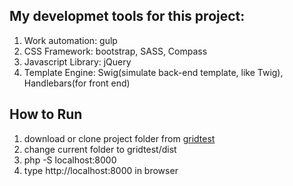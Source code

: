 
My developmet tools for this project:
-------------------------------------

1. Work automation: gulp
2. CSS Framework: bootstrap, SASS, Compass
3. Javascript Library: jQuery
4. Template Engine: Swig(simulate back-end template, like Twig), Handlebars(for front end)

How to Run
----------
1. download or clone project folder from [gridtest](https://github.com/altstreet/gridtest.git)
2. change current folder to gridtest/dist
3. php -S localhost:8000
4. type http://localhost:8000 in browser
